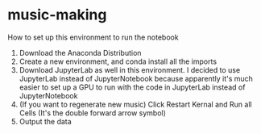 # music-making
How to set up this environment to run the notebook
1. Download the Anaconda Distribution
2. Create a new environment, and conda install all the imports
3. Download JupyterLab as well in this environment. I decided to use JupyterLab instead of JupyterNotebook because apparently it's much easier to set up a GPU to run with the code in JupyterLab instead of JupyterNotebook
4. (If you want to regenerate new music) Click Restart Kernal and Run all Cells (It's the double forward arrow symbol)
5. Output the data
